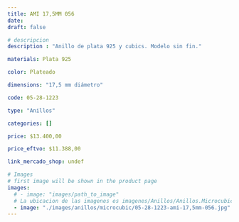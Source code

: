 ```yaml
---
title: AMI 17,5MM 056
date: 
draft: false

# descripcion
description : "Anillo de plata 925 y cubics. Modelo sin fin."

materials: Plata 925

color: Plateado

dimensions: "17,5 mm diámetro"

code: 05-28-1223

type: "Anillos"

categories: []

price: $13.400,00

price_eftvo: $11.388,00

link_mercado_shop: undef

# Images
# first image will be shown in the product page
images:
  # - image: "images/path_to_image"
  # La ubicacion de las imagenes es imagenes/Anillos/Anillos.Microcubic/05-28-1223-ami-17,5mm-056
  - image: "./images/anillos/microcubic/05-28-1223-ami-17,5mm-056.jpg"
---
```

